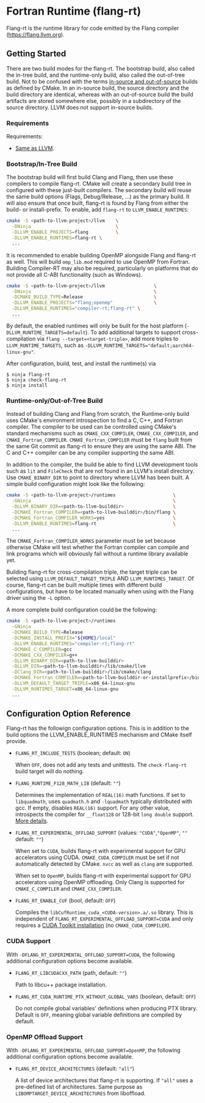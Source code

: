 <!--===- README.md

   Part of the LLVM Project, under the Apache License v2.0 with LLVM Exceptions.
   See https://llvm.org/LICENSE.txt for license information.
   SPDX-License-Identifier: Apache-2.0 WITH LLVM-exception

-->

# Fortran Runtime (flang-rt)

Flang-rt is the runtime library for code emitted by the Flang compiler
(https://flang.llvm.org).


## Getting Started

There are two build modes for the flang-rt. The bootstrap build, also
called the in-tree build, and the runtime-only build, also called the
out-of-tree build.
Not to be confused with the terms
[in-source and out-of-source](https://cmake.org/cmake/help/latest/manual/cmake.1.html#introduction-to-cmake-buildsystems)
builds as defined by CMake. In an in-source build, the source directory and the
build directory are identical, whereas with an out-of-source build the
build artifacts are stored somewhere else, possibly in a subdirectory of the
source directory. LLVM does not support in-source builds.


### Requirements

Requirements:
  * [Same as LLVM](https://llvm.org/docs/GettingStarted.html#requirements).


### Bootstrap/In-Tree Build

The bootstrap build will first build Clang and Flang, then use these compilers
to compile flang-rt. CMake will create a secondary build tree in
configured with these just-built compilers. The secondary build will reuse the
same build options (Flags, Debug/Release, ...) as the primary build. It will
also ensure that once built, flang-rt is found by Flang from either
the build- or install-prefix. To enable, add `flang-rt` to
`LLVM_ENABLE_RUNTIMES`:

```bash
cmake -S <path-to-llvm-project>/llvm    \
  -DNinja                               \
  -DLLVM_ENABLE_PROJECTS=flang          \
  -DLLVM_ENABLE_RUNTIMES=flang-rt \
  ...
```

It is recommended to enable building OpenMP alongside Flang and flang-rt
as well. This will build `omp_lib.mod` required to use OpenMP from Fortran.
Building Compiler-RT may also be required, particularly on platforms that do
not provide all C-ABI functionality (such as Windows).

```bash
cmake -S <path-to-llvm-project>/llvm                  \
  -DNinja                                             \
  -DCMAKE_BUILD_TYPE=Release                          \
  -DLLVM_ENABLE_PROJECTS="flang;openmp"               \
  -DLLVM_ENABLE_RUNTIMES="compiler-rt;flang-rt" \
  ...
```

By default, the enabled runtimes will only be built for the host platform
(`-DLLVM_RUNTIME_TARGETS=default`). To add additional targets to support
cross-compilation via `flang --target=<target-triple>`, add more triples to
`LLVM_RUNTIME_TARGETS`, such as
`-DLLVM_RUNTIME_TARGETS="default;aarch64-linux-gnu"`.

After configuration, build, test, and install the runtime(s) via

```shell
$ ninja flang-rt
$ ninja check-flang-rt
$ ninja install
```


### Runtime-only/Out-of-Tree Build

Instead of building Clang and Flang from scratch, the Runtime-only build uses
CMake's environment introspection to find a C, C++, and Fortran compiler. The
compiler to be used can be controlled using CMake's standard mechanisms such as
`CMAKE_CXX_COMPILER`, `CMAKE_CXX_COMPILER`, and `CMAKE_Fortran_COMPILER`.
`CMAKE_Fortran_COMPILER` must be `flang` built from the same Git commit as
flang-rt to ensure they are using the same ABI. The C and C++ compiler
can be any compiler supporting the same ABI.

In addition to the compiler, the build be able to find LLVM development tools
such as `lit` and `FileCheck` that are not found in an LLVM's install directory.
Use `CMAKE_BINARY_DIR` to point to directory where LLVM has been built.
A simple build configuration might look like the following:

```bash
cmake -S <path-to-llvm-project>/runtimes                     \
  -GNinja                                                    \
  -DLLVM_BINARY_DIR=<path-to-llvm-builddir>                  \
  -DCMAKE_Fortran_COMPILER=<path-to-llvm-builddir>/bin/flang \
  -DCMAKE_Fortran_COMPILER_WORKS=yes                         \
  -DLLVM_ENABLE_RUNTIMES=flang-rt                            \
  ...
```

The `CMAKE_Fortran_COMPILER_WORKS` parameter must be set because otherwise CMake
will test whether the Fortran compiler can compile and link programs which will
obviously fail without a runtime library available yet.

Building flang-rt for cross-compilation triple, the target triple can
be selected using `LLVM_DEFAULT_TARGET_TRIPLE` AND `LLVM_RUNTIMES_TARGET`.
Of course, flang-rt can be built multiple times with different build
configurations, but have to be located manually when using with the Flang
driver using the `-L` option.

A more complete build configuration could be the following:

```bash
cmake -S <path-to-llvm-project>/runtimes                                      \
  -GNinja                                                                     \
  -DCMAKE_BUILD_TYPE=Release                                                  \
  -DCMAKE_INSTALL_PREFIX="${HOME}/local"                                      \
  -DLLVM_ENABLE_RUNTIMES="compiler-rt;flang-rt"                               \
  -DCMAKE_C_COMPILER=gcc                                                      \
  -DCMAKE_CXX_COMPILER=g++                                                    \
  -DLLVM_BINARY_DIR=<path-to-llvm-builddir>                                   \
  -DLLVM_DIR=<path-to-llvm-builddir>/lib/cmake/llvm                           \
  -DClang_DIR=<path-to-llvm-builddir>/lib/cmake/clang                         \
  -DCMAKE_Fortran_COMPILER=<path-to-llvm-builddir-or-installprefix>/bin/flang \
  -DLLVM_DEFAULT_TARGET_TRIPLE=x86_64-linux-gnu                               \
  -DLLVM_RUNTIMES_TARGET=x86_64-linux-gnu                                     \
  ...
```

## Configuration Option Reference

Flang-rt has the followign configuration options. This is in
addition to the build options the LLVM_ENABLE_RUNTIMES mechanism and
CMake itself provide.

 * `FLANG_RT_INCLUDE_TESTS` (boolean; default: `ON`)

   When `OFF`, does not add any tests and unittests. The `check-flang-rt`
   build target will do nothing.

 * `FLANG_RUNTIME_F128_MATH_LIB` (default: `""`)

   Determines the implementation of `REAL(16)` math functions. If set to
   `libquadmath`, uses `quadmath.h` and `-lquadmath` typically distributed with
   gcc. If empty, disables `REAL(16)` support. For any other value, introspects
   the compiler for `__float128` or 128-bit `long double` support.
   [More details](docs/Real16MathSupport.md).

 * `FLANG_RT_EXPERIMENTAL_OFFLOAD_SUPPORT` (values: `"CUDA"`,`"OpenMP"`, `""` default: `""`)

   When set to `CUDA`, builds flang-rt with experimental support for GPU
   accelerators using CUDA. `CMAKE_CUDA_COMPILER` must be set if not
   automatically detected by CMake. `nvcc` as well as `clang` are supported.

   When set to `OpenMP`, builds flang-rt with experimental support for
   GPU accelerators using OpenMP offloading. Only Clang is supported for
   `CMAKE_C_COMPILER` and `CMAKE_CXX_COMPILER`.

 * `FLANG_RT_ENABLE_CUF` (bool, default: `OFF`)

   Compiles the `libCufRuntime_cuda_<CUDA-version>.a/.so` library. This is
   independent of `FLANG_RT_EXPERIMENTAL_OFFLOAD_SUPPORT=CUDA` and only
   requires a
   [CUDA Toolkit installation](https://cmake.org/cmake/help/latest/module/FindCUDAToolkit.html)
   (no `CMAKE_CUDA_COMPILER`).


### CUDA Support

With `-DFLANG_RT_EXPERIMENTAL_OFFLOAD_SUPPORT=CUDA`, the following
additional configuration options become available.

 * `FLANG_RT_LIBCUDACXX_PATH` (path, default: `""`)

   Path to libcu++ package installation.

 * `FLANG_RT_CUDA_RUNTIME_PTX_WITHOUT_GLOBAL_VARS` (boolean, default: `OFF`)

   Do not compile global variables' definitions when producing PTX library.
   Default is `OFF`, meaning global variable definitions are compiled by
   default.


### OpenMP Offload Support

With `-DFLANG_RT_EXPERIMENTAL_OFFLOAD_SUPPORT=OpenMP`, the following
additional configuration options become available.

 * `FLANG_RT_DEVICE_ARCHITECTURES` (default: `"all"`)

   A list of device architectures that flang-rt is supporting.
   If `"all"` uses a pre-defined list of architectures. Same purpose as
   `LIBOMPTARGET_DEVICE_ARCHITECTURES` from liboffload.
